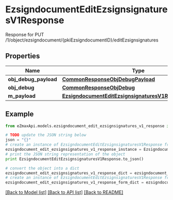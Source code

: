 # EzsigndocumentEditEzsignsignaturesV1Response

Response for PUT /1/object/ezsigndocument/{pkiEzsigndocumentID}/editEzsignsignatures

## Properties

Name | Type | Description | Notes
------------ | ------------- | ------------- | -------------
**obj_debug_payload** | [**CommonResponseObjDebugPayload**](CommonResponseObjDebugPayload.md) |  | 
**obj_debug** | [**CommonResponseObjDebug**](CommonResponseObjDebug.md) |  | [optional] 
**m_payload** | [**EzsigndocumentEditEzsignsignaturesV1ResponseMPayload**](EzsigndocumentEditEzsignsignaturesV1ResponseMPayload.md) |  | 

## Example

```python
from eZmaxApi.models.ezsigndocument_edit_ezsignsignatures_v1_response import EzsigndocumentEditEzsignsignaturesV1Response

# TODO update the JSON string below
json = "{}"
# create an instance of EzsigndocumentEditEzsignsignaturesV1Response from a JSON string
ezsigndocument_edit_ezsignsignatures_v1_response_instance = EzsigndocumentEditEzsignsignaturesV1Response.from_json(json)
# print the JSON string representation of the object
print EzsigndocumentEditEzsignsignaturesV1Response.to_json()

# convert the object into a dict
ezsigndocument_edit_ezsignsignatures_v1_response_dict = ezsigndocument_edit_ezsignsignatures_v1_response_instance.to_dict()
# create an instance of EzsigndocumentEditEzsignsignaturesV1Response from a dict
ezsigndocument_edit_ezsignsignatures_v1_response_form_dict = ezsigndocument_edit_ezsignsignatures_v1_response.from_dict(ezsigndocument_edit_ezsignsignatures_v1_response_dict)
```
[[Back to Model list]](../README.md#documentation-for-models) [[Back to API list]](../README.md#documentation-for-api-endpoints) [[Back to README]](../README.md)


